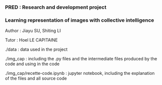 ### PRED : Research and development project
### Learning representation of images with collective intelligence


Author : Jiayu SU, Shiting LI

Tutor : Hoel LE CAPITAINE

./data : data used in the project

./img_cap : including the .py files and the intermediate files produced by the code and using in the code

./img_cap/recette-code.ipynb : jupyter notebook, including the explanation of the files and all source code 
